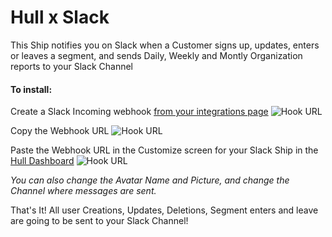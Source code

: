 # Hull x Slack

This Ship notifies you on Slack when a Customer signs up, updates, enters or leaves a segment, and sends Daily, Weekly and Montly Organization reports to your Slack Channel

####  To install:

Create a Slack Incoming webhook [from your integrations page](https://my.slack.com/services/new/incoming-webhook/)
![Hook URL](./new_webhook.png)

Copy the Webhook URL
![Hook URL](./copy_hook.png)

Paste the Webhook URL in the Customize screen for your Slack Ship in the [Hull Dashboard](https://dashboard.hullapp.io)
![Hook URL](./dashboard.png)

_You can also change the Avatar Name and Picture, and change the Channel where messages are sent._

That's It! All user Creations, Updates, Deletions, Segment enters and leave are going to be sent to your Slack Channel!
